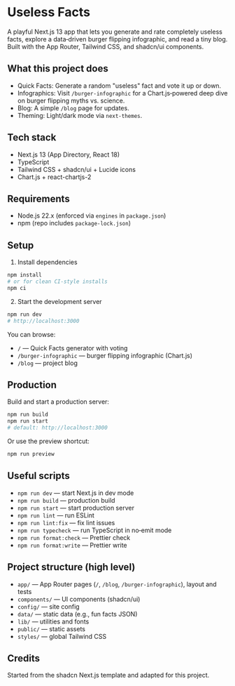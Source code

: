 # Useless Facts

A playful Next.js 13 app that lets you generate and rate completely useless facts, explore a data‑driven burger flipping infographic, and read a tiny blog. Built with the App Router, Tailwind CSS, and shadcn/ui components.

## What this project does

- Quick Facts: Generate a random "useless" fact and vote it up or down.
- Infographics: Visit `/burger-infographic` for a Chart.js‑powered deep dive on burger flipping myths vs. science.
- Blog: A simple `/blog` page for updates.
- Theming: Light/dark mode via `next-themes`.

## Tech stack

- Next.js 13 (App Directory, React 18)
- TypeScript
- Tailwind CSS + shadcn/ui + Lucide icons
- Chart.js + react-chartjs-2

## Requirements

- Node.js 22.x (enforced via `engines` in `package.json`)
- npm (repo includes `package-lock.json`)

## Setup

1) Install dependencies

```bash
npm install
# or for clean CI-style installs
npm ci
```

2) Start the development server

```bash
npm run dev
# http://localhost:3000
```

You can browse:

- `/` — Quick Facts generator with voting
- `/burger-infographic` — burger flipping infographic (Chart.js)
- `/blog` — project blog

## Production

Build and start a production server:

```bash
npm run build
npm run start
# default: http://localhost:3000
```

Or use the preview shortcut:

```bash
npm run preview
```

## Useful scripts

- `npm run dev` — start Next.js in dev mode
- `npm run build` — production build
- `npm run start` — start production server
- `npm run lint` — run ESLint
- `npm run lint:fix` — fix lint issues
- `npm run typecheck` — run TypeScript in no‑emit mode
- `npm run format:check` — Prettier check
- `npm run format:write` — Prettier write

## Project structure (high level)

- `app/` — App Router pages (`/`, `/blog`, `/burger-infographic`), layout and tests
- `components/` — UI components (shadcn/ui)
- `config/` — site config
- `data/` — static data (e.g., fun facts JSON)
- `lib/` — utilities and fonts
- `public/` — static assets
- `styles/` — global Tailwind CSS

## Credits

Started from the shadcn Next.js template and adapted for this project.
